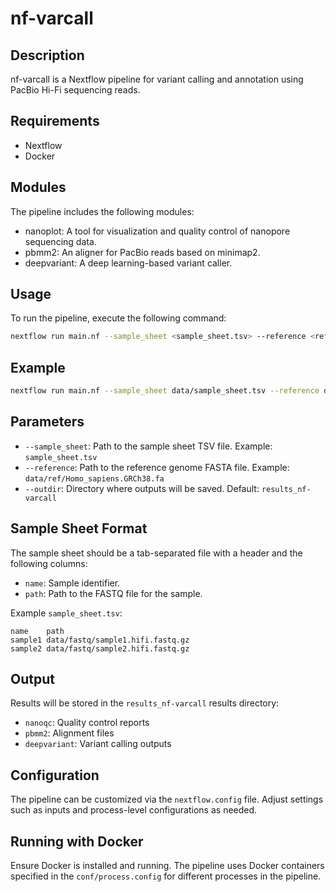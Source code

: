 # nf-varcall

## Description

nf-varcall is a Nextflow pipeline for variant calling and annotation using PacBio Hi-Fi sequencing reads.

## Requirements

- Nextflow
- Docker

## Modules

The pipeline includes the following modules:

- nanoplot: A tool for visualization and quality control of nanopore sequencing data.
- pbmm2: An aligner for PacBio reads based on minimap2.
- deepvariant: A deep learning-based variant caller.

## Usage

To run the pipeline, execute the following command:

```bash
nextflow run main.nf --sample_sheet <sample_sheet.tsv> --reference <reference.fa> --outdir <output_directory>
```

## Example

```bash
nextflow run main.nf --sample_sheet data/sample_sheet.tsv --reference data/ref/genome.fa --outdir results_nf-varcall
```

## Parameters

- `--sample_sheet`: Path to the sample sheet TSV file. Example: `sample_sheet.tsv`
- `--reference`: Path to the reference genome FASTA file. Example: `data/ref/Homo_sapiens.GRCh38.fa`
- `--outdir`: Directory where outputs will be saved. Default: `results_nf-varcall`

## Sample Sheet Format

The sample sheet should be a tab-separated file with a header and the following columns:

- `name`: Sample identifier.
- `path`: Path to the FASTQ file for the sample.

Example `sample_sheet.tsv`:

```
name    path
sample1 data/fastq/sample1.hifi.fastq.gz
sample2 data/fastq/sample2.hifi.fastq.gz
```

## Output

Results will be stored in the `results_nf-varcall` results directory:

- `nanoqc`: Quality control reports
- `pbmm2`: Alignment files
- `deepvariant`: Variant calling outputs

## Configuration

The pipeline can be customized via the `nextflow.config` file. Adjust settings such as inputs and process-level configurations as needed.

## Running with Docker

Ensure Docker is installed and running. The pipeline uses Docker containers specified in the `conf/process.config` for different processes in the pipeline.
